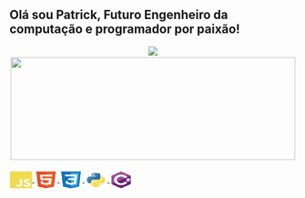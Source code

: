 ## Olá sou Patrick, Futuro Engenheiro da computação e programador por paixão!
<div align="center">
  <a href="https://github.com/rafaballerini">
  <img height="180em" wdith="180em" src="https://github-readme-stats.vercel.app/api?username=patrickdmatos&show_icons=true&theme=tokyonight&include_all_commits=true&count_private=true"/>
  <img height="180em" width="500em"src="https://github-readme-stats.vercel.app/api/top-langs/?username=patrickdmatos&layout=compact&langs_count=7&theme=tokyonight"/>
</div>
<div style="display: inline_block"><br>
  <img align="center" height="30" width="40" src="https://raw.githubusercontent.com/devicons/devicon/master/icons/javascript/javascript-plain.svg">
  <img align="center" height="30" width="40" src="https://raw.githubusercontent.com/devicons/devicon/master/icons/html5/html5-original.svg">
  <img align="center" height="30" width="40" src="https://raw.githubusercontent.com/devicons/devicon/master/icons/css3/css3-original.svg">
  <img align="center" height="30" width="40" src="https://raw.githubusercontent.com/devicons/devicon/master/icons/python/python-original.svg">
  <img align="center" height="30" width="40" src="https://raw.githubusercontent.com/devicons/devicon/master/icons/csharp/csharp-original.svg">
</div>

